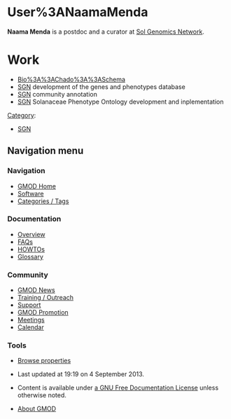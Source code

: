 



<span id="top"></span>




# <span dir="auto">User%3ANaamaMenda</span>









**Naama Menda** is a postdoc and a curator at
<a href="http://solgenomics.net" class="external text"
rel="nofollow">Sol Genomics Network</a>.

  

# <span id="Work" class="mw-headline">Work</span>

- [Bio%3A%3AChado%3A%3ASchema](Bio%3A%3AChado%3A%3ASchema "Bio%3A%3AChado%3A%3ASchema")
- <a href="http://solgenomics.net" class="external text"
  rel="nofollow">SGN</a> development of the genes and phenotypes
  database
- <a href="http://solgenomics.net" class="external text"
  rel="nofollow">SGN</a> community annotation
- <a href="http://solgenomics.net" class="external text"
  rel="nofollow">SGN</a> Solanaceae Phenotype Ontology development and
  inplementation




[Category](Special%3ACategories "Special%3ACategories"):

- [SGN](Category%3ASGN "Category%3ASGN")






## Navigation menu









### Navigation



- <span id="n-GMOD-Home">[GMOD Home](Main_Page)</span>
- <span id="n-Software">[Software](GMOD_Components)</span>
- <span id="n-Categories-.2F-Tags">[Categories /
  Tags](Categories)</span>




### Documentation



- <span id="n-Overview">[Overview](Overview)</span>
- <span id="n-FAQs">[FAQs](Category%3AFAQ)</span>
- <span id="n-HOWTOs">[HOWTOs](Category%3AHOWTO)</span>
- <span id="n-Glossary">[Glossary](Glossary)</span>




### Community



- <span id="n-GMOD-News">[GMOD News](GMOD_News)</span>
- <span id="n-Training-.2F-Outreach">[Training /
  Outreach](Training_and_Outreach)</span>
- <span id="n-Support">[Support](Support)</span>
- <span id="n-GMOD-Promotion">[GMOD Promotion](GMOD_Promotion)</span>
- <span id="n-Meetings">[Meetings](Meetings)</span>
- <span id="n-Calendar">[Calendar](Calendar)</span>




### Tools

- <span id="t-smwbrowselink"><a href="Special%3ABrowse/User%3ANaamaMenda" rel="smw-browse">Browse
  properties</a></span>



- <span id="footer-info-lastmod">Last updated at 19:19 on 4 September
  2013.</span>
<!-- - <span id="footer-info-viewcount">11,369 page views.</span> -->
- <span id="footer-info-copyright">Content is available under
  <a href="http://www.gnu.org/licenses/fdl-1.3.html" class="external"
  rel="nofollow">a GNU Free Documentation License</a> unless otherwise
  noted.</span>

<!-- -->

- <span id="footer-places-about">[About
  GMOD](GMOD%3AAbout "GMOD%3AAbout")</span>

<!-- -->




